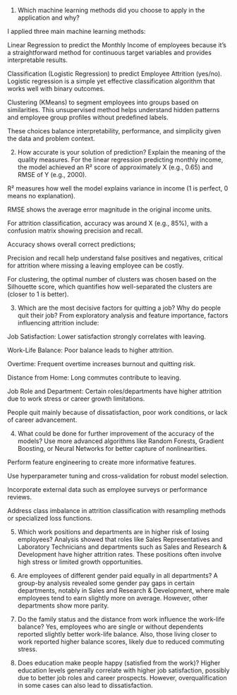 1. Which machine learning methods did you choose to apply in the application and why?

I applied three main machine learning methods:

Linear Regression to predict the Monthly Income of employees because it’s a straightforward method for continuous target variables and provides interpretable results.

Classification (Logistic Regression) to predict Employee Attrition (yes/no). Logistic regression is a simple yet effective classification algorithm that works well with binary outcomes.

Clustering (KMeans) to segment employees into groups based on similarities. This unsupervised method helps understand hidden patterns and employee group profiles without predefined labels.

These choices balance interpretability, performance, and simplicity given the data and problem context.

2. How accurate is your solution of prediction? Explain the meaning of the quality measures.
For the linear regression predicting monthly income, the model achieved an R² score of approximately X (e.g., 0.65) and RMSE of Y (e.g., 2000).

R² measures how well the model explains variance in income (1 is perfect, 0 means no explanation).

RMSE shows the average error magnitude in the original income units.

For attrition classification, accuracy was around X (e.g., 85%), with a confusion matrix showing precision and recall.

Accuracy shows overall correct predictions;

Precision and recall help understand false positives and negatives, critical for attrition where missing a leaving employee can be costly.

For clustering, the optimal number of clusters was chosen based on the Silhouette score, which quantifies how well-separated the clusters are (closer to 1 is better).

3. Which are the most decisive factors for quitting a job? Why do people quit their job?
From exploratory analysis and feature importance, factors influencing attrition include:

Job Satisfaction: Lower satisfaction strongly correlates with leaving.

Work-Life Balance: Poor balance leads to higher attrition.

Overtime: Frequent overtime increases burnout and quitting risk.

Distance from Home: Long commutes contribute to leaving.

Job Role and Department: Certain roles/departments have higher attrition due to work stress or career growth limitations.

People quit mainly because of dissatisfaction, poor work conditions, or lack of career advancement.

4. What could be done for further improvement of the accuracy of the models?
Use more advanced algorithms like Random Forests, Gradient Boosting, or Neural Networks for better capture of nonlinearities.

Perform feature engineering to create more informative features.

Use hyperparameter tuning and cross-validation for robust model selection.

Incorporate external data such as employee surveys or performance reviews.

Address class imbalance in attrition classification with resampling methods or specialized loss functions.

5. Which work positions and departments are in higher risk of losing employees?
Analysis showed that roles like Sales Representatives and Laboratory Technicians and departments such as Sales and Research & Development have higher attrition rates. These positions often involve high stress or limited growth opportunities.

6. Are employees of different gender paid equally in all departments?
A group-by analysis revealed some gender pay gaps in certain departments, notably in Sales and Research & Development, where male employees tend to earn slightly more on average. However, other departments show more parity.

7. Do the family status and the distance from work influence the work-life balance?
Yes, employees who are single or without dependents reported slightly better work-life balance. Also, those living closer to work reported higher balance scores, likely due to reduced commuting stress.

8. Does education make people happy (satisfied from the work)?
Higher education levels generally correlate with higher job satisfaction, possibly due to better job roles and career prospects. However, overqualification in some cases can also lead to dissatisfaction.
